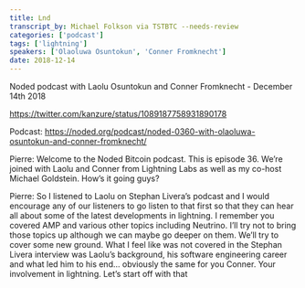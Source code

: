 ```yaml
---
title: Lnd
transcript_by: Michael Folkson via TSTBTC --needs-review
categories: ['podcast']
tags: ['lightning']
speakers: ['Olaoluwa Osuntokun', 'Conner Fromknecht']
date: 2018-12-14
---
```


Noded podcast with Laolu Osuntokun and Conner Fromknecht - December 14th 2018

<https://twitter.com/kanzure/status/1089187758931890178>

Podcast: <https://noded.org/podcast/noded-0360-with-olaoluwa-osuntokun-and-conner-fromknecht/>

Pierre: Welcome to the Noded Bitcoin podcast. This is episode 36. We’re joined with Laolu and Conner from Lightning Labs as well as my co-host Michael Goldstein. How’s it going guys?



Pierre: So I listened to Laolu on Stephan Livera’s podcast and I would encourage any of our listeners to go listen to that first so that they can hear all about some of the latest developments in lightning. I remember you covered AMP and various other topics including Neutrino. I’ll try not to bring those topics up although we can maybe go deeper on them. We’ll try to cover some new ground. What I feel like was not covered in the Stephan Livera interview was Laolu’s background, his software engineering career and what led him to his end… obviously the same for you Conner. Your involvement in lightning. Let’s start off with that